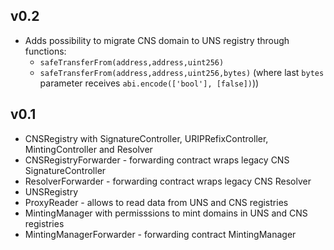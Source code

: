 ## v0.2
- Adds possibility to migrate CNS domain to UNS registry through functions:
  - `safeTransferFrom(address,address,uint256)`
  - `safeTransferFrom(address,address,uint256,bytes)` (where last `bytes` parameter receives
  `abi.encode(['bool'], [false])`))

## v0.1
- CNSRegistry with SignatureController, URIPRefixController, MintingController and Resolver
- CNSRegistryForwarder - forwarding contract wraps legacy CNS SignatureController
- ResolverForwarder - forwarding contract wraps legacy CNS Resolver
- UNSRegistry
- ProxyReader - allows to read data from UNS and CNS registries
- MintingManager with permisssions to mint domains in UNS and CNS registries
- MintingManagerForwarder - forwarding contract MintingManager